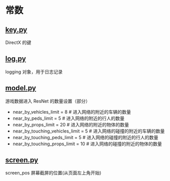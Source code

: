 # 常数

## [key.py](key.py)

DirectX 的键

## [log.py](log.py)

logging 对象，用于日志记录

## [model.py](model.py)

游戏数据进入 ResNet 的数量设置（部分）

- near_by_vehicles_limit = 8 # 进入网络的附近的车辆的数量
- near_by_peds_limit = 5 # 进入网络的附近的行人的数量
- near_by_props_limit = 20 # 进入网络的附近的物体的数量
- near_by_touching_vehicles_limit = 5 # 进入网络的碰撞的附近的车辆的数量
- near_by_touching_peds_limit = 5 # 进入网络的碰撞的附近的行人的数量
- near_by_touching_props_limit = 10 # 进入网络的碰撞的附近的物体的数量

## [screen.py](screen.py)

screen_pos 屏幕截屏的位置(从页面左上角开始)
